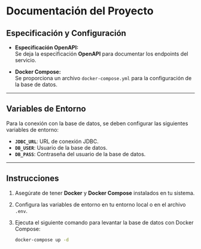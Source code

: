 # Documentación del Proyecto

## Especificación y Configuración

- **Especificación OpenAPI:**  
  Se deja la especificación **OpenAPI** para documentar los endpoints del servicio.

- **Docker Compose:**  
  Se proporciona un archivo `docker-compose.yml` para la configuración de la base de datos.

---

## Variables de Entorno

Para la conexión con la base de datos, se deben configurar las siguientes variables de entorno:

- **`JDBC_URL`**: URL de conexión JDBC.
- **`DB_USER`**: Usuario de la base de datos.
- **`DB_PASS`**: Contraseña del usuario de la base de datos.

---

## Instrucciones

1. Asegúrate de tener **Docker** y **Docker Compose** instalados en tu sistema.
2. Configura las variables de entorno en tu entorno local o en el archivo `.env`.
3. Ejecuta el siguiente comando para levantar la base de datos con Docker Compose:

   ```bash
   docker-compose up -d
